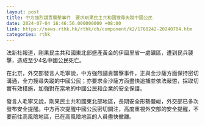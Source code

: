 ```yaml
---
layout: post
title: 中方強烈譴責襲擊事件　要求剛果民主共和國搜尋失蹤中國公民
date: 2024-07-04 16:46:56.000000000 +08:00
link: https://news.rthk.hk/rthk/ch/component/k2/1760242-20240704.htm
categories: rthk
---
```


法新社報道，剛果民主共和國東北部盛產黃金的伊圖里省一處礦區，遭到民兵襲擊，造成至少4名中國公民死亡。

在北京，外交部發言人毛寧說，中方強烈譴責襲擊事件，正與金沙薩方面保持密切溝通，全力搜尋失蹤的中國公民；亦要求金沙薩方面盡快追捕並依法嚴懲，採取切實有效措施，加強對在當地的中國公民和企業的安全保護。

發言人毛寧又說，剛果民主共和國東北部地區，長期安全形勢嚴峻，外交部已多次發布安全提醒。中方再次提醒中國公民密切關注，高度重視外交部的安全提醒，不要前往高風險地區，已在高風險地區的人員盡快撤離。
